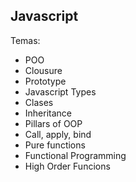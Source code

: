 ## Javascript

Temas:
* POO
* Clousure
* Prototype
* Javascript Types
* Clases
* Inheritance
* Pillars of OOP
* Call, apply, bind
* Pure functions
* Functional Programming
* High Order Funcions